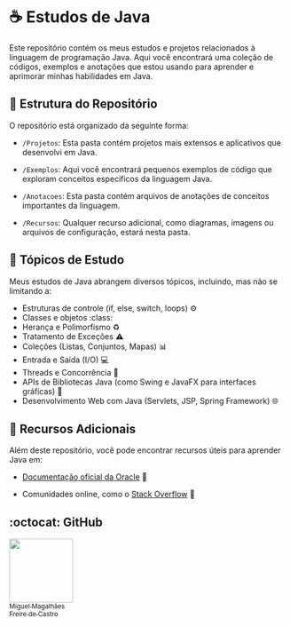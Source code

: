# :coffee: Estudos de Java 

Este repositório contém os meus estudos e projetos relacionados à linguagem de programação Java. Aqui você encontrará uma coleção de códigos, exemplos e anotações que estou usando para aprender e aprimorar minhas habilidades em Java.

## :file_folder: Estrutura do Repositório 

O repositório está organizado da seguinte forma:

- `/Projetos`: Esta pasta contém projetos mais extensos e aplicativos que desenvolvi em Java.

- `/Exemplos`: Aqui você encontrará pequenos exemplos de código que exploram conceitos específicos da linguagem Java.

- `/Anotacoes`: Esta pasta contém arquivos de anotações de conceitos importantes da linguagem.

- `/Recursos`: Qualquer recurso adicional, como diagramas, imagens ou arquivos de configuração, estará nesta pasta.

## :notebook: Tópicos de Estudo

Meus estudos de Java abrangem diversos tópicos, incluindo, mas não se limitando a:

- Estruturas de controle (if, else, switch, loops) :gear:
- Classes e objetos :class:
- Herança e Polimorfismo :recycle:
- Tratamento de Exceções :warning:
- Coleções (Listas, Conjuntos, Mapas) :bar_chart:
- Entrada e Saída (I/O) :computer:
- Threads e Concorrência :thread:
- APIs de Bibliotecas Java (como Swing e JavaFX para interfaces gráficas) :art:
- Desenvolvimento Web com Java (Servlets, JSP, Spring Framework) :globe_with_meridians:

## :link: Recursos Adicionais 

Além deste repositório, você pode encontrar recursos úteis para aprender Java em:

- [Documentação oficial da Oracle](https://docs.oracle.com/en/java/) :book:

- Comunidades online, como o [Stack Overflow](https://stackoverflow.com/questions/tagged/java) :speech_balloon:

## :octocat: GitHub 
[<img loading="lazy" src="https://avatars.githubusercontent.com/u/104601913?v=4" width=115><br><sub>Miguel Magalhães <br> Freire de Castro</sub>](https://github.com/MiguelMagCastro)
